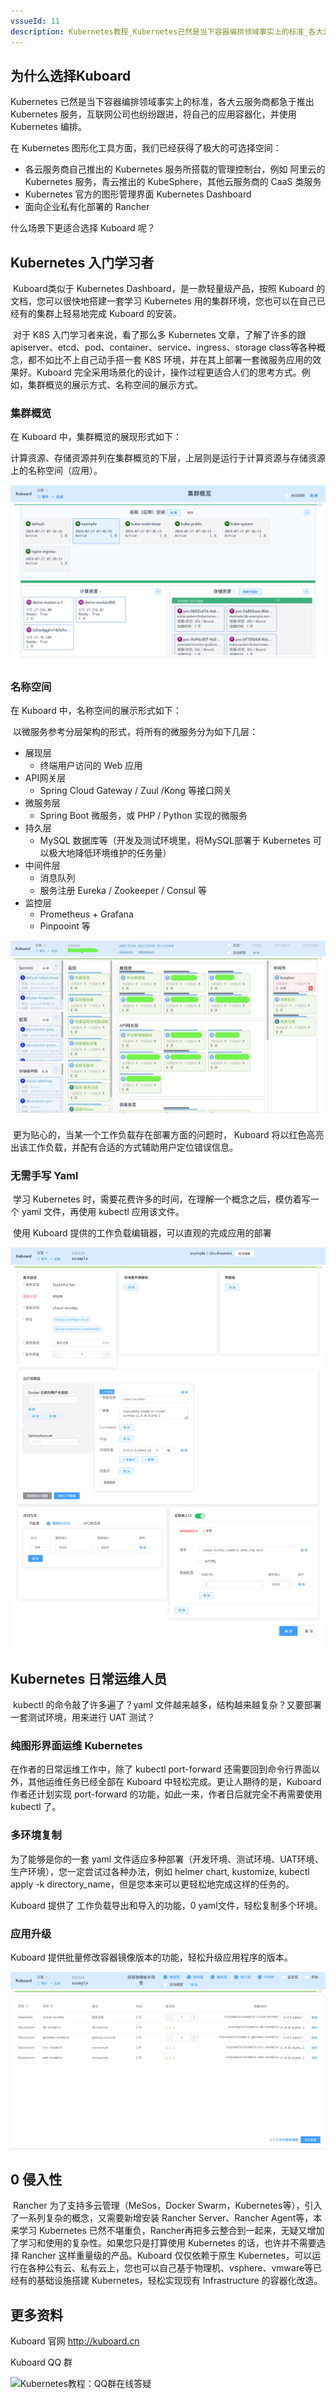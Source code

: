 ```yaml
---
vssueId: 11
description: Kubernetes教程_Kubernetes已然是当下容器编排领域事实上的标准_各大云服务商都急于推出Kubernetes服务_互联网公司也纷纷跟进_将自己的应用容器化_并使用Kubernetes编排_在Kubernetes图形化工具方面_我们已经获得了极大的可选择空间_什么场景下更适合选择Kuboard呢
---
```


## 为什么选择Kuboard

Kubernetes 已然是当下容器编排领域事实上的标准，各大云服务商都急于推出 Kubernetes 服务，互联网公司也纷纷跟进，将自己的应用容器化，并使用 Kubernetes 编排。

在 Kubernetes 图形化工具方面，我们已经获得了极大的可选择空间：

* 各云服务商自己推出的 Kubernetes 服务所搭载的管理控制台，例如 阿里云的 Kubernetes 服务，青云推出的 KubeSphere，其他云服务商的 CaaS 类服务
* Kubernetes 官方的图形管理界面 Kubernetes Dashboard
* 面向企业私有化部署的 Rancher

什么场景下更适合选择 Kuboard 呢？

## Kubernetes 入门学习者

​	Kuboard类似于 Kubernetes Dashboard，是一款轻量级产品，按照 Kuboard 的文档，您可以很快地搭建一套学习 Kubernetes 用的集群环境，您也可以在自己已经有的集群上轻易地完成 Kuboard 的安装。

​	对于 K8S 入门学习者来说，看了那么多 Kubernetes 文章，了解了许多的跟 apiserver、etcd、pod、container、service、ingress、storage class等各种概念，都不如比不上自己动手搭一套 K8S 环境，并在其上部署一套微服务应用的效果好。Kuboard 完全采用场景化的设计，操作过程更适合人们的思考方式。例如，集群概览的展示方式、名称空间的展示方式。

### 集群概览

在 Kuboard 中，集群概览的展现形式如下：

​	计算资源、存储资源并列在集群概览的下层，上层则是运行于计算资源与存储资源上的名称空间（应用）。

![Kubernetes教程：集群概览](./README.assets/image-20190728145108904.png)



### 名称空间

在 Kuboard 中，名称空间的展示形式如下：

​	以微服务参考分层架构的形式，将所有的微服务分为如下几层：

* 展现层
  * 终端用户访问的 Web 应用
* API网关层
  * Spring Cloud Gateway / Zuul /Kong 等接口网关
* 微服务层
  * Spring Boot 微服务，或 PHP / Python 实现的微服务
* 持久层
  * MySQL 数据库等（开发及测试环境里，将MySQL部署于 Kubernetes 可以极大地降低环境维护的任务量）
* 中间件层
  * 消息队列
  * 服务注册 Eureka / Zookeeper / Consul 等
* 监控层
  * Prometheus + Grafana
  * Pinpooint 等

![Kubernetes教程：Kuboard名称空间页](./why-kuboard.assets/image-20190721154650916.jpg)

​	更为贴心的，当某一个工作负载存在部署方面的问题时， Kuboard 将以红色高亮出该工作负载，并配有合适的方式辅助用户定位错误信息。

### 无需手写 Yaml

​	学习 Kubernetes 时，需要花费许多的时间，在理解一个概念之后，模仿着写一个 yaml 文件，再使用 kubectl 应用该文件。

​	使用 Kuboard 提供的工作负载编辑器，可以直观的完成应用的部署

![Kubernetes教程：Kuboard工作负载编辑器](./why-kuboard.assets/image-20190723105039358.png)

## Kubernetes 日常运维人员

​	kubectl 的命令敲了许多遍了？yaml 文件越来越多，结构越来越复杂？又要部署一套测试环境，用来进行 UAT 测试？

### 纯图形界面运维 Kubernetes

在作者的日常运维工作中，除了 kubectl port-forward 还需要回到命令行界面以外，其他运维任务已经全部在 Kuboard 中轻松完成。更让人期待的是，Kuboard 作者还计划实现 port-forward 的功能，如此一来，作者日后就完全不再需要使用 kubectl 了。

### 多环境复制

为了能够是你的一套 yaml 文件适应多种部署（开发环境、测试环境、UAT环境、生产环境），您一定尝试过各种办法，例如 helmer chart, kustomize, kubectl apply -k directory_name，但是您本来可以更轻松地完成这样的任务的。

Kuboard 提供了 工作负载导出和导入的功能，0 yaml文件，轻松复制多个环境。

### 应用升级

Kuboard 提供批量修改容器镜像版本的功能，轻松升级应用程序的版本。

![Kubernetes教程：在Kuboard中升级应用](./why-kuboard.assets/image-20190721000759925.png)



## 0 侵入性

​	Rancher 为了支持多云管理（MeSos，Docker Swarm，Kubernetes等），引入了一系列复杂的概念，又需要新增安装 Rancher Server、Rancher Agent等，本来学习 Kubernetes 已然不堪重负，Rancher再把多云整合到一起来，无疑又增加了学习和使用的复杂性。如果您只是打算使用 Kubernetes 的话，也许并不需要选择 Rancher 这样重量级的产品。Kuboard 仅仅依赖于原生 Kubernetes，可以运行在各种公有云、私有云上，您也可以自己基于物理机、vsphere、vmware等已经有的基础设施搭建 Kubernetes，轻松实现现有 Infrastructure 的容器化改造。



## 更多资料

Kuboard 官网  http://kuboard.cn

Kuboard QQ 群

![Kubernetes教程：QQ群在线答疑](/images/kuboard_qq.png)
